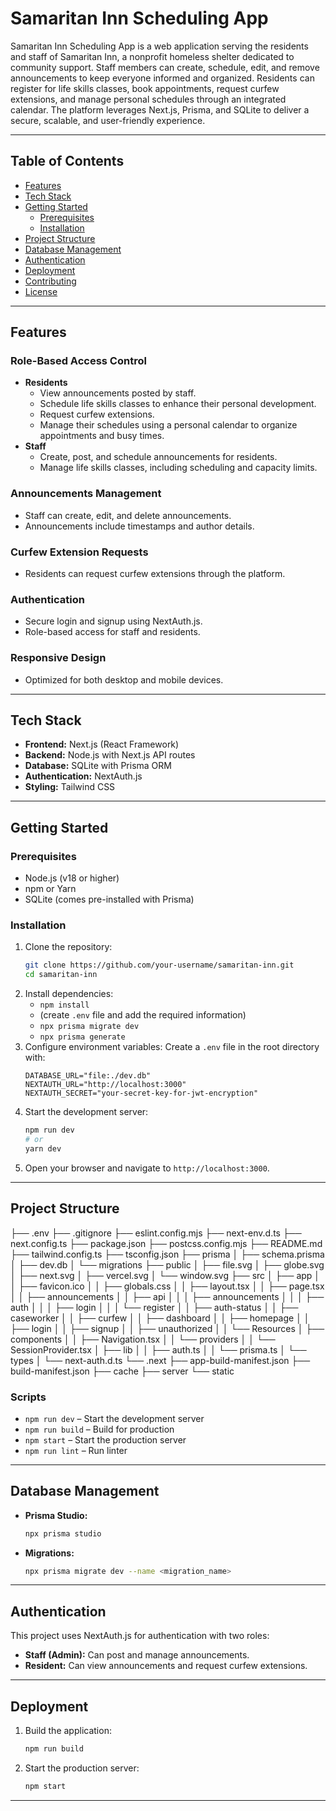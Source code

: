 # Samaritan Inn Scheduling App

Samaritan Inn Scheduling App is a web application serving the residents and staff of Samaritan Inn, a nonprofit homeless shelter dedicated to community support. Staff members can create, schedule, edit, and remove announcements to keep everyone informed and organized. Residents can register for life skills classes, book appointments, request curfew extensions, and manage personal schedules through an integrated calendar. The platform leverages Next.js, Prisma, and SQLite to deliver a secure, scalable, and user-friendly experience.

---

## Table of Contents

- [Features](#features)
- [Tech Stack](#tech-stack)
- [Getting Started](#getting-started)
  - [Prerequisites](#prerequisites)
  - [Installation](#installation)
- [Project Structure](#project-structure)
- [Database Management](#database-management)
- [Authentication](#authentication)
- [Deployment](#deployment)
- [Contributing](#contributing)
- [License](#license)

---

## Features

### Role-Based Access Control

- **Residents**
  - View announcements posted by staff.
  - Schedule life skills classes to enhance their personal development.
  - Request curfew extensions.
  - Manage their schedules using a personal calendar to organize appointments and busy times.
- **Staff**
  - Create, post, and schedule announcements for residents.
  - Manage life skills classes, including scheduling and capacity limits.

### Announcements Management

- Staff can create, edit, and delete announcements.
- Announcements include timestamps and author details.

### Curfew Extension Requests

- Residents can request curfew extensions through the platform.

### Authentication

- Secure login and signup using NextAuth.js.
- Role-based access for staff and residents.

### Responsive Design

- Optimized for both desktop and mobile devices.

---

## Tech Stack

- **Frontend:** Next.js (React Framework)
- **Backend:** Node.js with Next.js API routes
- **Database:** SQLite with Prisma ORM
- **Authentication:** NextAuth.js
- **Styling:** Tailwind CSS

---

## Getting Started

### Prerequisites

- Node.js (v18 or higher)
- npm or Yarn
- SQLite (comes pre-installed with Prisma)

### Installation

1. Clone the repository:
   ```bash
   git clone https://github.com/your-username/samaritan-inn.git
   cd samaritan-inn
   ```
2. Install dependencies:
   - `npm install`
   - (create `.env` file and add the required information)
   - `npx prisma migrate dev`
   - `npx prisma generate`
3. Configure environment variables:
   Create a `.env` file in the root directory with:
   ```env
   DATABASE_URL="file:./dev.db"
   NEXTAUTH_URL="http://localhost:3000"
   NEXTAUTH_SECRET="your-secret-key-for-jwt-encryption"
   ```
4. Start the development server:
   ```bash
   npm run dev
   # or
   yarn dev
   ```
5. Open your browser and navigate to `http://localhost:3000`.

---

## Project Structure

├── .env
├── .gitignore
├── eslint.config.mjs
├── next-env.d.ts
├── next.config.ts
├── package.json
├── postcss.config.mjs
├── README.md
├── tailwind.config.ts
├── tsconfig.json
├── prisma
│   ├── schema.prisma
│   ├── dev.db
│   └── migrations
├── public
│   ├── file.svg
│   ├── globe.svg
│   ├── next.svg
│   ├── vercel.svg
│   └── window.svg
├── src
│   ├── app
│   │   ├── favicon.ico
│   │   ├── globals.css
│   │   ├── layout.tsx
│   │   ├── page.tsx
│   │   ├── announcements
│   │   ├── api
│   │   │   ├── announcements
│   │   │   ├── auth
│   │   │   ├── login
│   │   │   └── register
│   │   ├── auth-status
│   │   ├── caseworker
│   │   ├── curfew
│   │   ├── dashboard
│   │   ├── homepage
│   │   ├── login
│   │   ├── signup
│   │   ├── unauthorized
│   │   └── Resources
│   ├── components
│   │   ├── Navigation.tsx
│   │   └── providers
│   │       └── SessionProvider.tsx
│   ├── lib
│   │   ├── auth.ts
│   │   └── prisma.ts
│   └── types
│       └── next-auth.d.ts
└── .next
    ├── app-build-manifest.json
    ├── build-manifest.json
    ├── cache
    ├── server
    └── static


### Scripts

- `npm run dev` – Start the development server  
- `npm run build` – Build for production  
- `npm start` – Start the production server  
- `npm run lint` – Run linter  

---

## Database Management

- **Prisma Studio:**  
  ```bash
  npx prisma studio
  ```
- **Migrations:**  
  ```bash
  npx prisma migrate dev --name <migration_name>
  ```

---

## Authentication

This project uses NextAuth.js for authentication with two roles:

- **Staff (Admin):** Can post and manage announcements.  
- **Resident:** Can view announcements and request curfew extensions.

---

## Deployment

1. Build the application:
   ```bash
   npm run build
   ```
2. Start the production server:
   ```bash
   npm start
   ```

---

